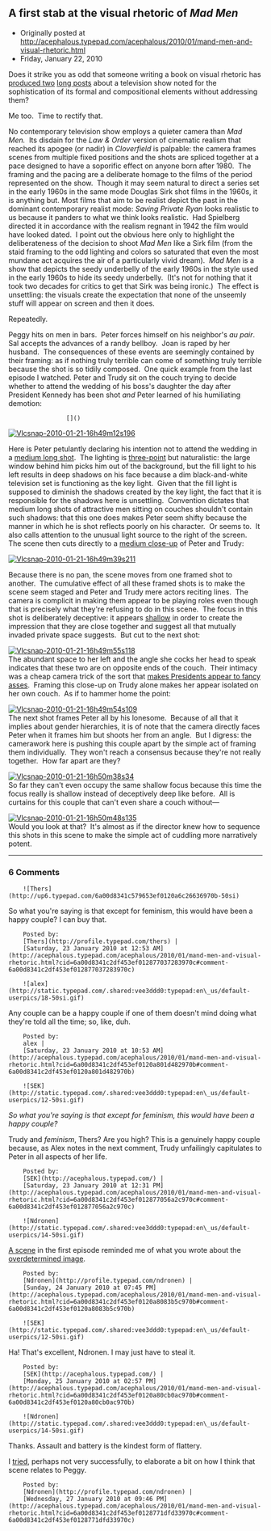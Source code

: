 ## A first stab at the visual rhetoric of <em>Mad Men</em>

 * Originally posted at http://acephalous.typepad.com/acephalous/2010/01/mand-men-and-visual-rhetoric.html
 * Friday, January 22, 2010



Does it strike you as odd that someone writing a book on visual rhetoric has [produced two](http://acephalous.typepad.com/acephalous/2010/01/don-draper-as-an-unraptured-emma-bovary.html) [long posts](http://acephalous.typepad.com/acephalous/2010/01/don-draper-is-of-course-never-himself.html) about a television show noted for the sophistication of its formal and compositional elements without addressing them? 

Me too.  Time to rectify that.  

No contemporary television show employs a quieter camera than _Mad Men._  Its disdain for the _Law & Order_ version of cinematic realism that reached its apogee (or nadir) in _Cloverfield_ is palpable: the camera frames scenes from multiple fixed positions and the shots are spliced together at a pace designed to have a soporific effect on anyone born after 1980.  The framing and the pacing are a deliberate homage to the films of the period represented on the show.  Though it may seem natural to direct a series set in the early 1960s in the same mode Douglas Sirk shot films in the 1960s, it is anything but. 
Most films that aim to be realist depict the past in the dominant contemporary realist mode: _Saving Private Ryan_ looks realistic to us because it panders to what we think looks realistic.  Had Spielberg directed it in accordance with the realism regnant in 1942 the film would have looked dated.  I point out the obvious here only to highlight the deliberateness of the decision to shoot _Mad Men_ like a Sirk film (from the staid framing to the odd lighting and colors so saturated that even the most mundane act acquires the air of a particularly vivid dream).  _Mad Men_ is a show that depicts the seedy underbelly of the early 1960s in the style used in the early 1960s to hide its seedy underbelly.  (It's not for nothing that it took two decades for critics to get that Sirk was being ironic.)  The effect is unsettling: the visuals create the expectation that none of the unseemly stuff will appear on screen and then it does.  

Repeatedly.  

Peggy hits on men in bars.  Peter forces himself on his neighbor's _au pair_.  Sal accepts the advances of a randy bellboy.  Joan is raped by her husband.  The consequences of these events are seemingly contained by their framing: as if nothing truly terrible can come of something truly terrible because the shot is so tidily composed.  One quick example from the last episode I watched. Peter and Trudy sit on the couch trying to decide whether to attend the wedding of his boss's daughter the day after President Kennedy has been shot _and_ Peter learned of his humiliating demotion:

		

					[]()
			

[![Vlcsnap-2010-01-21-16h49m12s196](http://acephalous.typepad.com/.a/6a00d8341c2df453ef01287702cf8e970c-500wi)](http://acephalous.typepad.com/.a/6a00d8341c2df453ef01287702cf8e970c-popup)

Here is Peter petulantly declaring his intention not to attend the wedding in a [medium long shot](http://classes.yale.edu/film-analysis/htmfiles/cinematography.htm#48043).  The lighting is [three-point](http://classes.yale.edu/film-analysis/htmfiles/mise-en-scene.htm#140452) but naturalistic: the large window behind him picks him out of the background, but the fill light to his left results in deep shadows on his face because a dim black-and-white television set is functioning as the key light.  Given that the fill light is supposed to diminish the shadows created by the key light, the fact that it is responsible for the shadows here is unsettling.  Convention dictates that medium long shots of attractive men sitting on couches shouldn't contain such shadows: that this one does makes Peter seem shifty because the manner in which he is shot reflects poorly on his character.  Or seems to.  It also calls attention to the unusual light source to the right of the screen.  The scene then cuts directly to a [medium close-up](http://classes.yale.edu/film-analysis/htmfiles/cinematography.htm#48047) of Peter and Trudy:

[![Vlcsnap-2010-01-21-16h49m39s211](http://acephalous.typepad.com/.a/6a00d8341c2df453ef01287702ddf1970c-500wi)](http://acephalous.typepad.com/.a/6a00d8341c2df453ef01287702ddf1970c-popup)

Because there is no pan, the scene moves from one framed shot to another.  The cumulative effect of all these framed shots is to make the scene seem staged and Peter and Trudy mere actors reciting lines.  The camera is complicit in making them appear to be playing roles even though that is precisely what they're refusing to do in this scene.  The focus in this shot is deliberately deceptive: it appears [shallow](http://classes.yale.edu/film-analysis/htmfiles/cinematography.htm#38599) in order to create the impression that they are close together and suggest all that mutually invaded private space suggests.  But cut to the next shot:

[![Vlcsnap-2010-01-21-16h49m55s118](http://acephalous.typepad.com/.a/6a00d8341c2df453ef01287702e6e3970c-500wi)](http://acephalous.typepad.com/.a/6a00d8341c2df453ef01287702e6e3970c-popup)   
The abundant space to her left and the angle she cocks her head to speak indicates that these two are on opposite ends of the couch.  Their intimacy was a cheap camera trick of the sort that [makes Presidents appear to fancy asses](http://acephalous.typepad.com/acephalous/2009/07/a-stubbornness-in-the-face-of-fact-that-is-unbecoming-of-an-academic.html).  Framing this close-up on Trudy alone makes her appear isolated on her own couch.  As if to hammer home the point:

[![Vlcsnap-2010-01-21-16h49m54s109](http://acephalous.typepad.com/.a/6a00d8341c2df453ef0120a7ffd49d970b-500wi)](http://acephalous.typepad.com/.a/6a00d8341c2df453ef0120a7ffd49d970b-popup)   
The next shot frames Peter all by his lonesome.  Because of all that it implies about gender hierarchies, it is of note that the camera directly faces Peter when it frames him but shoots her from an angle.  But I digress: the camerawork here is pushing this couple apart by the simple act of framing them individually.  They won't reach a consensus because they're not really together.  How far apart are they?  

[![Vlcsnap-2010-01-21-16h50m38s34](http://acephalous.typepad.com/.a/6a00d8341c2df453ef01287702edf5970c-500wi)](http://acephalous.typepad.com/.a/6a00d8341c2df453ef01287702edf5970c-popup)   
 So far they can't even occupy the same shallow focus because this time the focus really is shallow instead of deceptively deep like before.  All is curtains for this couple that can't even share a couch without—

[![Vlcsnap-2010-01-21-16h50m48s135](http://acephalous.typepad.com/.a/6a00d8341c2df453ef0120a7ffdb95970b-500wi)](http://acephalous.typepad.com/.a/6a00d8341c2df453ef0120a7ffdb95970b-popup)   
Would you look at that?  It's almost as if the director knew how to sequence this shots in this scene to make the simple act of cuddling more narratively potent.

			

* * *

### 6 Comments 

		

                
[]()

	

		![Thers](http://up6.typepad.com/6a00d8341c579653ef0120a6c26636970b-50si)
	

	

		

So what you're saying is that except for feminism, this would have been a happy couple? I can buy that. 

	

		Posted by:
		[Thers](http://profile.typepad.com/thers) |
		[Saturday, 23 January 2010 at 12:53 AM](http://acephalous.typepad.com/acephalous/2010/01/mand-men-and-visual-rhetoric.html?cid=6a00d8341c2df453ef012877037283970c#comment-6a00d8341c2df453ef012877037283970c)

[]()

	

		![alex](http://static.typepad.com/.shared:vee3ddd0:typepad:en\_us/default-userpics/18-50si.gif)
	

	

		

Any couple can be a happy couple if one of them doesn't mind doing what they're told all the time; so, like, duh.

	

		Posted by:
		alex |
		[Saturday, 23 January 2010 at 10:53 AM](http://acephalous.typepad.com/acephalous/2010/01/mand-men-and-visual-rhetoric.html?cid=6a00d8341c2df453ef0120a801d482970b#comment-6a00d8341c2df453ef0120a801d482970b)

[]()

	

		![SEK](http://static.typepad.com/.shared:vee3ddd0:typepad:en\_us/default-userpics/12-50si.gif)
	

	

		

_So what you're saying is that except for feminism, this would have been a happy couple?_ 

Trudy and _feminism_, Thers?  Are you high?  This is a genuinely happy couple because, as Alex notes in the next comment, Trudy unfailingly capitulates to Peter in all aspects of her life.

	

		Posted by:
		[SEK](http://acephalous.typepad.com/) |
		[Saturday, 23 January 2010 at 12:31 PM](http://acephalous.typepad.com/acephalous/2010/01/mand-men-and-visual-rhetoric.html?cid=6a00d8341c2df453ef012877056a2c970c#comment-6a00d8341c2df453ef012877056a2c970c)

[]()

	

		![Ndronen](http://static.typepad.com/.shared:vee3ddd0:typepad:en\_us/default-userpics/14-50si.gif)
	

	

		

[A scene](http://hexencodings.blogspot.com/2010/01/rewatching-mad-men.html) in the first episode reminded me of what you wrote about the [overdetermined image](http://acephalous.typepad.com/acephalous/2009/01/teaching-the-overdetermined-image-.html).

	

		Posted by:
		[Ndronen](http://profile.typepad.com/ndronen) |
		[Sunday, 24 January 2010 at 07:45 PM](http://acephalous.typepad.com/acephalous/2010/01/mand-men-and-visual-rhetoric.html?cid=6a00d8341c2df453ef0120a8083b5c970b#comment-6a00d8341c2df453ef0120a8083b5c970b)

[]()

	

		![SEK](http://static.typepad.com/.shared:vee3ddd0:typepad:en\_us/default-userpics/12-50si.gif)
	

	

		

Ha!  That's excellent, Ndronen.  I may just have to steal it.

	

		Posted by:
		[SEK](http://acephalous.typepad.com/) |
		[Monday, 25 January 2010 at 02:57 PM](http://acephalous.typepad.com/acephalous/2010/01/mand-men-and-visual-rhetoric.html?cid=6a00d8341c2df453ef0120a80cb0ac970b#comment-6a00d8341c2df453ef0120a80cb0ac970b)

[]()

	

		![Ndronen](http://static.typepad.com/.shared:vee3ddd0:typepad:en\_us/default-userpics/14-50si.gif)
	

	

		

Thanks.  Assault and battery is the kindest form of flattery.

I [tried](http://hexencodings.blogspot.com/2010/01/rewatching-mad-men-cont.html), perhaps not very successfully, to elaborate a bit on how I think that scene relates to Peggy.

	

		Posted by:
		[Ndronen](http://profile.typepad.com/ndronen) |
		[Wednesday, 27 January 2010 at 09:46 PM](http://acephalous.typepad.com/acephalous/2010/01/mand-men-and-visual-rhetoric.html?cid=6a00d8341c2df453ef0128771dfd33970c#comment-6a00d8341c2df453ef0128771dfd33970c)

		

        